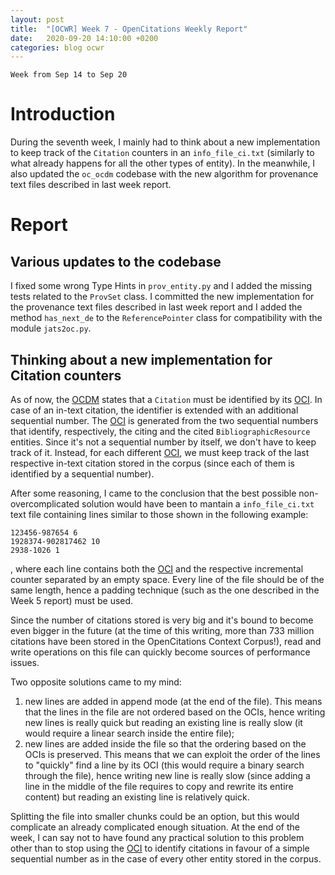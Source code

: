 ```yaml
---
layout: post
title:  "[OCWR] Week 7 - OpenCitations Weekly Report"
date:   2020-09-20 14:10:00 +0200
categories: blog ocwr
---
```

`Week from Sep 14 to Sep 20`

# Introduction
During the seventh week, I mainly had to think about a new implementation to keep track of the `Citation` counters in an `info_file_ci.txt` 
(similarly to what already happens for all the other types of entity). In the meanwhile, I also updated the `oc_ocdm` codebase with the new 
algorithm for provenance text files described in last week report.

# Report

## Various updates to the codebase
I fixed some wrong Type Hints in `prov_entity.py` and I added the missing tests related to the `ProvSet` class. I committed the new 
implementation for the provenance text files described in last week report and I added the method `has_next_de` to the `ReferencePointer` class
for compatibility with the module `jats2oc.py`.

## Thinking about a new implementation for Citation counters
As of now, the [OCDM][ocdm-2.0.1] states that a `Citation` must be identified by its [OCI][oci]. In case of an in-text citation, the identifier 
is extended with an additional sequential number. The [OCI][oci] is generated from the two sequential numbers that identify, respectively, the 
citing and the cited `BibliographicResource` entities. Since it's not a sequential number by itself, we don't have to keep track of it. Instead,
for each different [OCI][oci], we must keep track of the last respective in-text citation stored in the corpus (since each of them is identified
by a sequential number).

After some reasoning, I came to the conclusion that the best possible non-overcomplicated solution would have been to mantain a
`info_file_ci.txt` text file containing lines similar to those shown in the following example:
```
123456-987654 6
1928374-902817462 10
2938-1026 1
```
, where each line contains both the [OCI][oci] and the respective incremental counter separated by an empty space. Every line of the file should 
be of the same length, hence a padding technique (such as the one described in the Week 5 report) must be used.

Since the number of citations stored is very big and it's bound to become even bigger in the future (at the time of this writing, more than 733
million citations have been stored in the OpenCitations Context Corpus!), read and write operations on this file can quickly become sources of 
performance issues.

Two opposite solutions came to my mind:
  1. new lines are added in append mode (at the end of the file). This means that the lines in the file are not ordered based on the OCIs, hence
     writing new lines is really quick but reading an existing line is really slow (it would require a linear search inside the entire file);
  2. new lines are added inside the file so that the ordering based on the OCIs is preserved. This means that we can exploit the order of the
     lines to "quickly" find a line by its OCI (this would require a binary search through the file), hence writing new line is really slow 
     (since adding a line in the middle of the file requires to copy and rewrite its entire content) but reading an existing line is relatively 
     quick.

Splitting the file into smaller chunks could be an option, but this would complicate an already complicated enough situation.
At the end of the week, I can say not to have found any practical solution to this problem other than to stop using the [OCI][oci] to identify
citations in favour of a simple sequential number as in the case of every other entity stored in the corpus.

[oc_ocdm_github]:      https://github.com/opencitations/oc_ocdm
[ocdm-2.0.1]:          https://figshare.com/articles/Metadata_for_the_OpenCitations_Corpus/3443876
[oci]:                 https://figshare.com/articles/Open_Citation_Identifier_Definition/7127816
